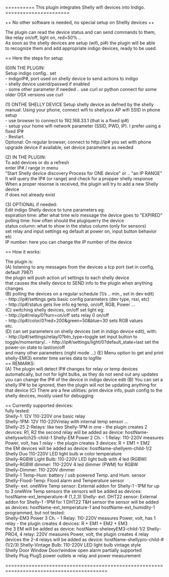 ========== This plugin integrates Shelly wifi devices into Indigo. ======================   
   
 ++ No other software is needed, no special setup on Shellly devices ++   
   
The plugin can read the device status and can send commands to them,  
like relay on/off, light on, red=50% ..   
As soon as the shelly devices are setup (wifi, pi#) the plugin will be able  
to recognize them and add appropriate indigo devices, ready to be used.  
   
== Here the steps for setup  
   
(0)IN THE PLUGIN:  
   Setup indigo config.. set     
    - indigoIP#, port  used on shelly device to send actions to indigo  
    - shelly device userid/passwd if enabled  
    - some other parameter if needed .. use curl or python connect for some older OSX versions use curl  
   
(1) ONTHE SHELLY DEVICE 
    Setup shelly device as defned by the shelly manual: 
    Using your phone, connect wifi to shellyxxx AP wifi SSID in phone setup   
    - use browser to connect to 192.168.33.1 (that is a fixed ip#)   
    - setup your home wifi network parameter (SSID, PWD, IP). I prefer using a fixed IP#   
    - Restart.    
   Optional: On regular browser, connect to http://ip# you set with phone   
     upgrade device if available, set device parameters as needed  
   
(2) IN THE PLUGIN:  
    To add devices or do a refresh  
    enter IP# / range in menu   
        "Start Shelly device discovery Process for ONE device" or .. "an IP RANGE"  
    It will query the IP# (or range) and check for a propper shelly response    
    When a proper resonse is received, the plugin will try to add a new Shelly device  
     if does not already exist   
   
(3) OPTIONAL if needed:  
   Edit indigo Shelly device to tune parameters eg:  
    expiration time:  after what time w/o message the device goes to "EXPIRED"  
    polling time: how often should the plugiquerry the device  
    status column: what to show in the status column (only for sensors)  
    set relay and input settings eg default at power on, input button behavior etc  
    IP number: here you can change the IP number of the device  
   
== How it works:  
   
The plugin is:  
(A) listening to any messages from the devices a tcp port (set in config, default 7987)  
    the plugin will push action url settings to each shelly device  
    that causes the shelly device to SEND info to the plugin when anything changes  
(B) polling the devices on a regular schedule (1/s .. min., set in dev edit)  
     - http://ip#/settings         gets basic config parameters (dev type, rssi, etc)  
     - http://ip#/status           gets live info eg temp, on/off, RGB, Power ...  
(C) switching shelly devices, on/off set light eg:  
     - http://ip#/relay/0?turn=on/off  sets relay 0 on/off  
     - http://ip#/color/0?red=200&green=50&blue=30  sets RGB values  
    etc.  
(D) can set parameters on shelly devices (set in indigo device edit), with:  
     - http://ip#/settings/relay/0?btn_type=toggle     set input button to toggle/momentary/.. 
     - http://ip#/settings/light/0?default_state=last  set the power-on state to last/on/off  
     and many other parameters (night mode ...) 
(E) Menu option to get and print shelly-EM(3) emeter time series data to logfile  
== REMARKS:   
(A) The plugin will detect IP# changes for relay or temp devices automatically, 
      but not for light bulbs, as they do not send out any updates 
      you can change the IP# of the device in indigo device edit 
(B) You can set a shelly IP# to be ignored, then the plugin will not be updating anything for that device 
(C) There are a few utilities: print device info, push config to the shelly devices, mostly used for debugging 
   
== Currently supported devices:   
  fully tested:   
Shelly-1:                          12V 110-220V one basic relay  
Shelly-1PM:                        12V 110-220Vrelay with internal temp sensor ...  
Shelly-25 2-Relays:                like two Shelly-1PM in one - the plugin creates 2 devices: R1, R2 
                                   the second relay will be added as device: hostName-shellyswitch25-child-1
Shelly-EM Power 2 Ch. - 1 Relay:   110-220V measures Power, volt, has 1 relay - the plugin creates 3 devices: R + EM1 + EM2   
                                   the EM devices  will be added as device: hostName-shellyem-child-1/2
Shelly Duo                         110-220V LED light bulb w color temperature  
Shelly-RGBW Light Bulb:            110-220V LED light bulb with 4 led (RGBW)  
Shelly-RGBW dimmer:                110-220V 4 led dimmer (PWM) for RGBW  
Shelly-Dimmer:                     110-220V dimmer  
Shelly-1 Temp-Hum:                 battery / usb powered Temp. and Hum. sensor  
Shelly-Flood-Temp:                 Flood alarm and Temperature sensor  
Shelly- ext. oneWire Temp sensor:  External addon for Shelly-1 -1PM for up to 3 oneWire Temp sensors 
                                   the sensors will be added as devices: hostName-ext_temperature-# (1,2,3) 
Shelly- ext. DHT22  sensor:        External addon for Shelly-1 -1PM for 1 DHT22 T&H sensor 
                                   the sensor will be added as devices: hostName-ext_temperature-1 and  hostName-ext_humidity-1
  programmed, but not tested:   
Shelly-EM3 Power 3 Ch. - 1 Relay:  110-220V measures Power, volt, has 1 relay - the plugin creates 4 devices: R + EM1 + EM2 + EM3  
                                   the 3 EM  will be added as device: hostName-sheleeyEM3-child-1/2
Shelly-PRO4, 4 relay:              220V measures Power, volt, the plugin creates 4 relay devices 
                                   the 2-4 relays will be added as device: hostName-shellypro-child-# (1/2/3)
Shelly-Vintage Bulb:               110-220V LED light bulb vintage style  
Shelly Door Window                 Door/window open alarm  partially supported  
Shelly Plug PlugS                  power outlets w relay and power measurement  
   
=========================================================================================   
   
